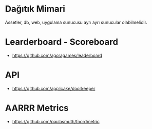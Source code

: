 # Dağıtık Mimari

Assetler, db, web, uygulama sunucusu ayrı ayrı sunucular olabilmelidir.

# Learderboard - Scoreboard

* https://github.com/agoragames/leaderboard

# API

* https://github.com/applicake/doorkeeper

# AARRR Metrics

* https://github.com/paulasmuth/fnordmetric
